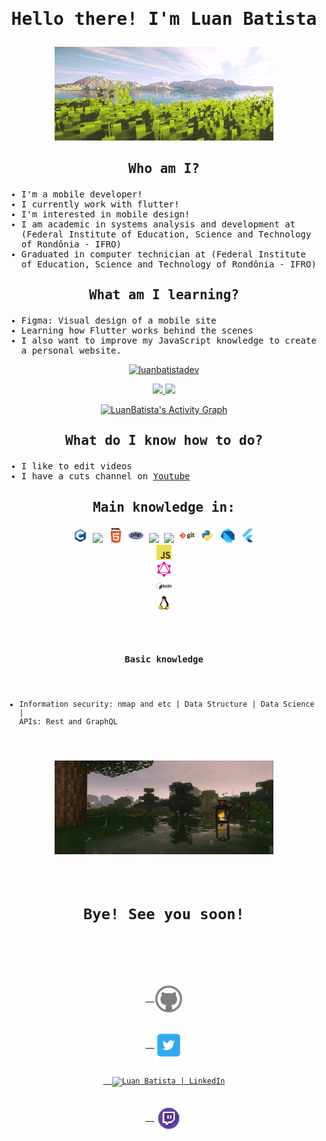<samp>

# <p align="center"><samp>Hello there! I'm Luan Batista</samp></p>

<p align="center"><img width=350 height=150 src="assets/images/mine%20sun.gif" /></p>

## <p align="center">Who am I?</p>

- I'm a mobile developer!
- I currently work with flutter!
- I'm interested in mobile design!
- I am academic in systems analysis and development at (Federal Institute of Education, Science and Technology of Rondônia - IFRO)
- Graduated in computer technician at (Federal Institute of Education, Science and Technology of Rondônia - IFRO)

## <samp><p align="center">What am I learning?</p></samp>

- Figma: Visual design of a mobile site
- Learning how Flutter works behind the scenes
- I also want to improve my JavaScript knowledge to create a personal website.
</samp>



<a href="https://github.com/luanbatistadev">

  <p align="center"><img height="180em" src="https://github-readme-streak-stats.herokuapp.com/?user=luanbatistadev&theme=dark" alt="luanbatistadev" /></p>
  <p align="center">
    <img height="180em" src="https://github-readme-stats.vercel.app/api?username=luanbatistadev&show_icons=true&theme=dark&include_all_commits=true&count_private=true"/>
  <img height="180em" src="https://github-readme-stats.vercel.app/api/top-langs/?username=luanbatistadev&layout=compact&langs_count=7&theme=dark"/>
  </p>
<p align="center"><a href="https://github.com/luanbatistadev"><img alt="LuanBatista's Activity Graph" src="https://activity-graph.herokuapp.com/graph?username=luanbatistadev&bg_color=2b2827&color=5BCDEC&line=5BCDEC&point=FFFFFF&hide_border=true" /></a></p>

</a>




<samp>

## <p align="center">What do I know how to do?</p>

- I like to edit videos
- I have a cuts channel on <a href="https://www.youtube.com/channel/UCcwByV-6d_JWdnEspfLTJpQ">Youtube</a>
## <p align="center">Main knowledge in:</p>
<p align="center">
  <code><img height="24" src="https://raw.githubusercontent.com/github/explore/f3e22f0dca2be955676bc70d6214b95b13354ee8/topics/c/c.png"></code>
  <code><img height="24" src="https://cdn.icon-icons.com/icons2/2415/PNG/512/java_plain_wordmark_logo_icon_146457.png"></code>
  <code><img height="24" src="https://raw.githubusercontent.com/github/explore/80688e429a7d4ef2fca1e82350fe8e3517d3494d/topics/html/html.png"></code>
  <code><img height="24" src="https://raw.githubusercontent.com/github/explore/ccc16358ac4530c6a69b1b80c7223cd2744dea83/topics/php/php.png"></code>
  <code><img height="24" src="https://upload.wikimedia.org/wikipedia/commons/thumb/1/18/ISO_C%2B%2B_Logo.svg/180px-ISO_C%2B%2B_Logo.svg.png"></code>
  <code><img height="24" src="https://www.avenga.com/wp-content/uploads/2020/11/C-Sharp-1920x1080.png"></code>
<code><img height="24" src="https://raw.githubusercontent.com/github/explore/80688e429a7d4ef2fca1e82350fe8e3517d3494d/topics/git/git.png"></code>
<code><img height="24" src="https://raw.githubusercontent.com/github/explore/80688e429a7d4ef2fca1e82350fe8e3517d3494d/topics/python/python.png"></code>
<code><img height="24" src="https://raw.githubusercontent.com/github/explore/80688e429a7d4ef2fca1e82350fe8e3517d3494d/topics/dart/dart.png"></code>
<code><img height="24" src="https://raw.githubusercontent.com/github/explore/80688e429a7d4ef2fca1e82350fe8e3517d3494d/topics/flutter/flutter.png">
<code><img height="24" src="https://raw.githubusercontent.com/github/explore/80688e429a7d4ef2fca1e82350fe8e3517d3494d/topics/javascript/javascript.png"></code>
<code><img height="24" src="https://raw.githubusercontent.com/github/explore/37c71fdca4e12086faf8c7009793d2eb588c914e/topics/graphql/graphql.png"></code>
<code><img height="24" src="https://raw.githubusercontent.com/github/explore/80688e429a7d4ef2fca1e82350fe8e3517d3494d/topics/bash/bash.png"></code>
<code><img height="24" src="https://raw.githubusercontent.com/github/explore/80688e429a7d4ef2fca1e82350fe8e3517d3494d/topics/linux/linux.png"></code>
</p>

### <p align="center">Basic knowledge</p>
- Information security: nmap and etc | Data Structure | Data Science | APIs: Rest and GraphQL


<p align="center"><img width=350 height=150 src="assets/images/minecraft.gif" /></p>

# <p align="center">Bye! See you soon!</p>


</samp>
<p align="center">
<a href="https://github.com/luanbatistadev">
  <img align="center" alt="Luan Batista | GitHub" width="45px" src="assets\images\github ico.png" />
</a>
<a href="https://twitter.com/luanbatistadev">
  <img align="center" alt="Luan Batista | Twitter" width="45px" src="assets\images\twitter ico.png" />
</a>
<a href="https://br.linkedin.com/in/luan-rafael-batista-ramos-4379941a8">
  <img align="center" alt="Luan Batista | LinkedIn" width="45px" src="assets\images\linkedin ico.ico" />
</a>
<a href="https://www.twitch.tv/luangamegg">
  <img align="center" alt="Luan Batista | Twitch" width="45px" src="assets\images\twitch ico.png" />
</a>
</p>
